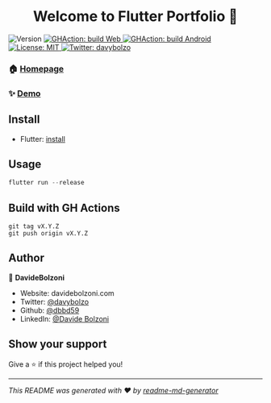 <h1 align="center">Welcome to Flutter Portfolio 👋</h1>
<p>
  <img alt="Version" src="https://img.shields.io/badge/version-1.7-blue.svg?cacheSeconds=2592000" />
  <a href="https://github.com/dbbd59/portfolio_flutter_multiplatform/actions?query=workflow%3A%22Build+and+Release+Web%22" target="_blank">
    <img alt="GHAction: build Web" src="https://github.com/dbbd59/portfolio_flutter_multiplatform/workflows/Build%20and%20Release%20Web/badge.svg" />
  </a> 
  <a href="https://github.com/dbbd59/portfolio_flutter_multiplatform/actions?query=workflow%3A%22Build+and+Release+apk%22" target="_blank">
    <img alt="GHAction: build Android" src="https://github.com/dbbd59/portfolio_flutter_multiplatform/workflows/Build%20and%20Release%20apk/badge.svg" />
  </a> 
  <a href="#" target="_blank">
    <img alt="License: MIT" src="https://img.shields.io/badge/License-MIT-yellow.svg" />
  </a>
  <a href="https://twitter.com/davybolzo" target="_blank">
    <img alt="Twitter: davybolzo" src="https://img.shields.io/twitter/follow/davybolzo.svg?style=social" />
  </a>  
</p>

### 🏠 [Homepage](https://github.com/dbbd59/portfolio_flutter_multiplatform)

### ✨ [Demo](https://davidebolzoni.com) 

## Install


* Flutter: [install](https://flutter.dev/docs/get-started/install)

## Usage

 ```dart
flutter run --release
```

## Build with GH Actions

 ```git
git tag vX.Y.Z
git push origin vX.Y.Z
```

## Author

👤 **DavideBolzoni**

* Website: davidebolzoni.com
* Twitter: [@davybolzo](https://twitter.com/davybolzo)
* Github: [@dbbd59](https://github.com/dbbd59)
* LinkedIn: [@Davide Bolzoni](https://www.linkedin.com/in/davide-bolzoni-a54958112/)

## Show your support

Give a ⭐️ if this project helped you!

***
_This README was generated with ❤️ by [readme-md-generator](https://github.com/kefranabg/readme-md-generator)_
